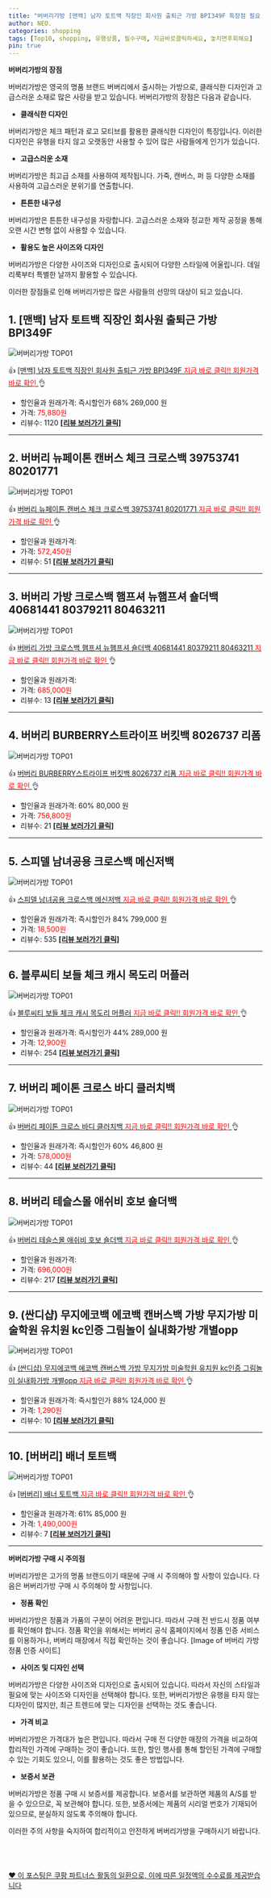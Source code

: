```yaml
---
title: "버버리가방 [맨백] 남자 토트백 직장인 회사원 출퇴근 가방 BPI349F 특장점 필요 추천 제품 비교 최저 가격 비교 장점 구매 후기 구매평"
author: NEO.
categories: shopping
tags: [Top10, shopping, 유행상품, 필수구매, 지금바로클릭하세요, 놓치면후회해요]
pin: true
---
```

**버버리가방의 장점**

버버리가방은 영국의 명품 브랜드 버버리에서 출시하는 가방으로, 클래식한 디자인과 고급스러운 소재로 많은 사랑을 받고 있습니다. 버버리가방의 장점은 다음과 같습니다.

* **클래식한 디자인**

버버리가방은 체크 패턴과 로고 모티브를 활용한 클래식한 디자인이 특징입니다. 이러한 디자인은 유행을 타지 않고 오랫동안 사용할 수 있어 많은 사람들에게 인기가 있습니다.

* **고급스러운 소재**

버버리가방은 최고급 소재를 사용하여 제작됩니다. 가죽, 캔버스, 퍼 등 다양한 소재를 사용하여 고급스러운 분위기를 연출합니다.

* **튼튼한 내구성**

버버리가방은 튼튼한 내구성을 자랑합니다. 고급스러운 소재와 정교한 제작 공정을 통해 오랜 시간 변형 없이 사용할 수 있습니다.

* **활용도 높은 사이즈와 디자인**

버버리가방은 다양한 사이즈와 디자인으로 출시되어 다양한 스타일에 어울립니다. 데일리룩부터 특별한 날까지 활용할 수 있습니다.

이러한 장점들로 인해 버버리가방은 많은 사람들의 선망의 대상이 되고 있습니다.

   

## 1. [맨백] 남자 토트백 직장인 회사원 출퇴근 가방 BPI349F

![버버리가방 TOP01](https://thumbnail10.coupangcdn.com/thumbnails/remote/490x490ex/image/vendor_inventory/b922/c94fe7ed9c9fd56d477d6b84ea3b512a25801c62ef129e248b2e25b95815.jpg)


👍 [[맨백] 남자 토트백 직장인 회사원 출퇴근 가방 BPI349F <font color=red> 지금 바로 클릭!! 회원가격 바로 확인 </font> ](https://link.coupang.com/re/AFFSDP?lptag=AF3617701&subid=GithubCoopas&pageKey=7211717440&traceid=V0-153&itemId=20510007468&vendorItemId=87587819704) 👌 


- 할인율과 원래가격: 즉시할인가 68%  269,000   원
- 가격: <span style='color:red'>75,880원</span>
- 리뷰수: 1120  [**[리뷰 보러가기 클릭]**](https://link.coupang.com/re/AFFSDP?lptag=AF3617701&subid=GithubCoopas&pageKey=7211717440&traceid=V0-153&itemId=20510007468&vendorItemId=87587819704)

---


   

## 2. 버버리 뉴페이톤 캔버스 체크 크로스백 39753741 80201771

![버버리가방 TOP01](https://thumbnail9.coupangcdn.com/thumbnails/remote/490x490ex/image/vendor_inventory/a311/d3f7ec7eee0e52076f52532a29d9f6f42b034eb7da31c4204b10ab0c1499.jpeg)


👍 [버버리 뉴페이톤 캔버스 체크 크로스백 39753741 80201771 <font color=red> 지금 바로 클릭!! 회원가격 바로 확인 </font> ](https://link.coupang.com/re/AFFSDP?lptag=AF3617701&subid=GithubCoopas&pageKey=7413338970&traceid=V0-153&itemId=19213475246&vendorItemId=86330508875) 👌 


- 할인율과 원래가격: 
- 가격: <span style='color:red'>572,450원</span>
- 리뷰수: 51  [**[리뷰 보러가기 클릭]**](https://link.coupang.com/re/AFFSDP?lptag=AF3617701&subid=GithubCoopas&pageKey=7413338970&traceid=V0-153&itemId=19213475246&vendorItemId=86330508875)

---


   

## 3. 버버리 가방 크로스백 햄프셔 뉴햄프셔 숄더백 40681441 80379211 80463211

![버버리가방 TOP01](https://thumbnail6.coupangcdn.com/thumbnails/remote/490x490ex/image/vendor_inventory/db22/60ab9af885a8e1732db060196eb5e0ea3926f5ce3f3a7588177d82c0b1ef.jpeg)


👍 [버버리 가방 크로스백 햄프셔 뉴햄프셔 숄더백 40681441 80379211 80463211 <font color=red> 지금 바로 클릭!! 회원가격 바로 확인 </font> ](https://link.coupang.com/re/AFFSDP?lptag=AF3617701&subid=GithubCoopas&pageKey=7470915052&traceid=V0-153&itemId=19494212211&vendorItemId=86603830216) 👌 


- 할인율과 원래가격: 
- 가격: <span style='color:red'>685,000원</span>
- 리뷰수: 13  [**[리뷰 보러가기 클릭]**](https://link.coupang.com/re/AFFSDP?lptag=AF3617701&subid=GithubCoopas&pageKey=7470915052&traceid=V0-153&itemId=19494212211&vendorItemId=86603830216)

---


   

## 4. 버버리 BURBERRY스트라이프 버킷백 8026737 리폼

![버버리가방 TOP01](https://thumbnail10.coupangcdn.com/thumbnails/remote/490x490ex/image/vendor_inventory/eba3/24d39b98221eb06ffa37c2503a2638523a867bdc364bcb325c529f5f9fc6.jpg)


👍 [버버리 BURBERRY스트라이프 버킷백 8026737 리폼 <font color=red> 지금 바로 클릭!! 회원가격 바로 확인 </font> ](https://link.coupang.com/re/AFFSDP?lptag=AF3617701&subid=GithubCoopas&pageKey=6598082853&traceid=V0-153&itemId=14915148105&vendorItemId=82153444027) 👌 


- 할인율과 원래가격: 60%  80,000   원
- 가격: <span style='color:red'>756,800원</span>
- 리뷰수: 21  [**[리뷰 보러가기 클릭]**](https://link.coupang.com/re/AFFSDP?lptag=AF3617701&subid=GithubCoopas&pageKey=6598082853&traceid=V0-153&itemId=14915148105&vendorItemId=82153444027)

---


   

## 5. 스피델 남녀공용 크로스백 메신저백

![버버리가방 TOP01](https://thumbnail6.coupangcdn.com/thumbnails/remote/490x490ex/image/vendor_inventory/1a5f/cb1a43cac2d32a26a78921387d94d1bf3ede13a97134e1549ccf6b44ea56.jpg)


👍 [스피델 남녀공용 크로스백 메신저백 <font color=red> 지금 바로 클릭!! 회원가격 바로 확인 </font> ](https://link.coupang.com/re/AFFSDP?lptag=AF3617701&subid=GithubCoopas&pageKey=7734984229&traceid=V0-153&itemId=20795094444&vendorItemId=87864585023) 👌 


- 할인율과 원래가격: 즉시할인가 84%  799,000   원
- 가격: <span style='color:red'>18,500원</span>
- 리뷰수: 535  [**[리뷰 보러가기 클릭]**](https://link.coupang.com/re/AFFSDP?lptag=AF3617701&subid=GithubCoopas&pageKey=7734984229&traceid=V0-153&itemId=20795094444&vendorItemId=87864585023)

---


   

## 6. 블루씨티 보들 체크 캐시 목도리 머플러

![버버리가방 TOP01](https://thumbnail6.coupangcdn.com/thumbnails/remote/490x490ex/image/vendor_inventory/ee92/73f616e5e8956e1107d45aa471f793229515bb9016ec9de7686c3bd9ba5d.jpg)


👍 [블루씨티 보들 체크 캐시 목도리 머플러 <font color=red> 지금 바로 클릭!! 회원가격 바로 확인 </font> ](https://link.coupang.com/re/AFFSDP?lptag=AF3617701&subid=GithubCoopas&pageKey=7677418831&traceid=V0-153&itemId=19748148563&vendorItemId=86851701341) 👌 


- 할인율과 원래가격: 즉시할인가 44%  289,000   원
- 가격: <span style='color:red'>12,900원</span>
- 리뷰수: 254  [**[리뷰 보러가기 클릭]**](https://link.coupang.com/re/AFFSDP?lptag=AF3617701&subid=GithubCoopas&pageKey=7677418831&traceid=V0-153&itemId=19748148563&vendorItemId=86851701341)

---


   

## 7. 버버리 페이톤 크로스 바디 클러치백

![버버리가방 TOP01](https://thumbnail10.coupangcdn.com/thumbnails/remote/490x490ex/image/vendor_inventory/8e60/a2e4fc0167b2e616e21cadef7b0227f5d7034debc4a10bf4e6f70e766c0d.jpg)


👍 [버버리 페이톤 크로스 바디 클러치백 <font color=red> 지금 바로 클릭!! 회원가격 바로 확인 </font> ](https://link.coupang.com/re/AFFSDP?lptag=AF3617701&subid=GithubCoopas&pageKey=7133103114&traceid=V0-153&itemId=17891228372&vendorItemId=85054143256) 👌 


- 할인율과 원래가격: 즉시할인가 60%  46,800   원
- 가격: <span style='color:red'>578,000원</span>
- 리뷰수: 44  [**[리뷰 보러가기 클릭]**](https://link.coupang.com/re/AFFSDP?lptag=AF3617701&subid=GithubCoopas&pageKey=7133103114&traceid=V0-153&itemId=17891228372&vendorItemId=85054143256)

---


   

## 8. 버버리 테슬스몰 애쉬비 호보 숄더백

![버버리가방 TOP01](https://thumbnail9.coupangcdn.com/thumbnails/remote/490x490ex/image/vendor_inventory/8c35/ca106de66ccf0f32ecceb3cdb080b7f406786f50e5e845661f94f94eb7c2.jpg)


👍 [버버리 테슬스몰 애쉬비 호보 숄더백 <font color=red> 지금 바로 클릭!! 회원가격 바로 확인 </font> ](https://link.coupang.com/re/AFFSDP?lptag=AF3617701&subid=GithubCoopas&pageKey=7134094948&traceid=V0-153&itemId=17896157582&vendorItemId=85059029924) 👌 


- 할인율과 원래가격: 
- 가격: <span style='color:red'>696,000원</span>
- 리뷰수: 217  [**[리뷰 보러가기 클릭]**](https://link.coupang.com/re/AFFSDP?lptag=AF3617701&subid=GithubCoopas&pageKey=7134094948&traceid=V0-153&itemId=17896157582&vendorItemId=85059029924)

---


   

## 9. (싼디샵) 무지에코백 에코백 캔버스백 가방 무지가방 미술학원 유치원 kc인증 그림놀이 실내화가방 개별opp

![버버리가방 TOP01](https://thumbnail7.coupangcdn.com/thumbnails/remote/490x490ex/image/vendor_inventory/ae08/46a7bc1446468411085e2c7b4b782065ea3db56b7ee99aa20a7531068597.jpg)


👍 [(싼디샵) 무지에코백 에코백 캔버스백 가방 무지가방 미술학원 유치원 kc인증 그림놀이 실내화가방 개별opp <font color=red> 지금 바로 클릭!! 회원가격 바로 확인 </font> ](https://link.coupang.com/re/AFFSDP?lptag=AF3617701&subid=GithubCoopas&pageKey=7648068161&traceid=V0-153&itemId=20341949092&vendorItemId=83602122153) 👌 


- 할인율과 원래가격: 즉시할인가 88%  124,000   원
- 가격: <span style='color:red'>1,290원</span>
- 리뷰수: 10  [**[리뷰 보러가기 클릭]**](https://link.coupang.com/re/AFFSDP?lptag=AF3617701&subid=GithubCoopas&pageKey=7648068161&traceid=V0-153&itemId=20341949092&vendorItemId=83602122153)

---


   

## 10. [버버리] 배너 토트백

![버버리가방 TOP01](https://thumbnail9.coupangcdn.com/thumbnails/remote/490x490ex/image/vendor_inventory/093c/3356902b71cc56c65980f9d6cb11e43970f56318c9e23fd3375a5213a6dd.jpg)


👍 [[버버리] 배너 토트백 <font color=red> 지금 바로 클릭!! 회원가격 바로 확인 </font> ](https://link.coupang.com/re/AFFSDP?lptag=AF3617701&subid=GithubCoopas&pageKey=7710211867&traceid=V0-153&itemId=20666219612&vendorItemId=87738721817) 👌 


- 할인율과 원래가격: 61%  85,000   원
- 가격: <span style='color:red'>1,490,000원</span>
- 리뷰수: 7  [**[리뷰 보러가기 클릭]**](https://link.coupang.com/re/AFFSDP?lptag=AF3617701&subid=GithubCoopas&pageKey=7710211867&traceid=V0-153&itemId=20666219612&vendorItemId=87738721817)

---
**버버리가방 구매 시 주의점**

버버리가방은 고가의 명품 브랜드이기 때문에 구매 시 주의해야 할 사항이 있습니다. 다음은 버버리가방 구매 시 주의해야 할 사항입니다.

* **정품 확인**

버버리가방은 정품과 가품의 구분이 어려운 편입니다. 따라서 구매 전 반드시 정품 여부를 확인해야 합니다. 정품 확인을 위해서는 버버리 공식 홈페이지에서 정품 인증 서비스를 이용하거나, 버버리 매장에서 직접 확인하는 것이 좋습니다.
[Image of 버버리 가방 정품 인증 사이트]

* **사이즈 및 디자인 선택**

버버리가방은 다양한 사이즈와 디자인으로 출시되어 있습니다. 따라서 자신의 스타일과 필요에 맞는 사이즈와 디자인을 선택해야 합니다. 또한, 버버리가방은 유행을 타지 않는 디자인이 많지만, 최근 트렌드에 맞는 디자인을 선택하는 것도 좋습니다.

* **가격 비교**

버버리가방은 가격대가 높은 편입니다. 따라서 구매 전 다양한 매장의 가격을 비교하여 합리적인 가격에 구매하는 것이 좋습니다. 또한, 할인 행사를 통해 할인된 가격에 구매할 수 있는 기회도 있으니, 이를 활용하는 것도 좋은 방법입니다.

* **보증서 보관**

버버리가방은 정품 구매 시 보증서를 제공합니다. 보증서를 보관하면 제품의 A/S를 받을 수 있으므로, 꼭 보관해야 합니다. 또한, 보증서에는 제품의 시리얼 번호가 기재되어 있으므로, 분실하지 않도록 주의해야 합니다.

이러한 주의 사항을 숙지하여 합리적이고 안전하게 버버리가방을 구매하시기 바랍니다.<br><br><br><br><br> [ ❤  이 포스팅은 쿠팡 파트너스 활동의 일환으로, 이에 따른 일정액의 수수료를 제공받습니다](https://link.coupang.com/a/bcEFyh)